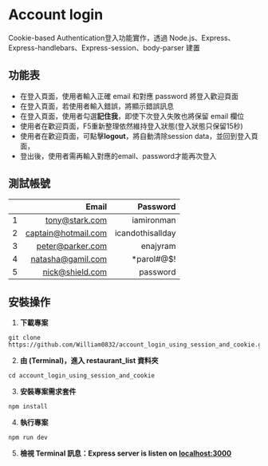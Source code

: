 # Account login

Cookie-based Authentication登入功能實作，透過 Node.js、Express、Express-handlebars、Express-session、body-parser 建置

## 功能表

- 在登入頁面，使用者輸入正確 email 和對應 password 將登入歡迎頁面
- 在登入頁面，若使用者輸入錯誤，將顯示錯誤訊息
- 在登入頁面，使用者勾選**記住我**，即使下次登入失敗也將保留 email 欄位
- 使用者在歡迎頁面，F5重新整理依然維持登入狀態(登入狀態只保留15秒)
- 使用者在歡迎頁面，可點擊**logout**，將自動清除session data，並回到登入頁面，
- 登出後，使用者需再輸入對應的email、password才能再次登入

## 測試帳號

|      |               Email |         Password |
| ---: | ------------------: | ---------------: |
|    1 |      tony@stark.com |       iamironman |
|    2 | captain@hotmail.com | icandothisallday |
|    3 |    peter@parker.com |         enajyram |
|    4 |   natasha@gamil.com |     \*parol#@\$! |
|    5 |     nick@shield.com |         password |

## 安裝操作

1. **下載專案**

```
git clone https://github.com/William0832/account_login_using_session_and_cookie.git
```

2. **由 (Terminal)，進入 restaurant_list 資料夾**

```
cd account_login_using_session_and_cookie
```

3. **安裝專案需求套件**

```
npm install
```

4. **執行專案**

```
npm run dev
```

5. **檢視 Terminal 訊息：Express server is listen on [localhost:3000](http://localhost:3000)**

